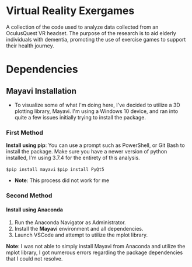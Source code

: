 # Virtual Reality Exergames
A collection of the code used to analyze data collected from an OculusQuest VR headset. The purpose of the research is to aid elderly individuals with dementia, promoting the use of exercise games to support their health journey.

# Dependencies
## Mayavi Installation
- To visualize some of what I'm doing here, I've decided to utilize a 3D plotting library, Mayavi. I'm using a Windows 10 device, and ran into quite a few issues initially trying to install the package.

### First Method
**Install using pip**: You can use a prompt such as PowerShell, or Git Bash to install the package. Make sure you have a newer version of python installed, I'm using 3.7.4 for the entirety of this analysis.

````$pip install mayavi```` 
````$pip install PyQt5````

- **Note**: This process did not work for me

### Second Method
#### Install using Anaconda
1. Run the Anaconda Navigator as Administrator.
2. Install the **Mayavi** environment and all dependencies.
3. Launch VSCode and attempt to utilize the mplot library.

**Note**: I was not able to simply install Mayavi from Anaconda and utilize the mplot library, I got numerous errors regarding the package dependencies that I could not resolve.
